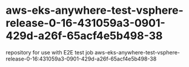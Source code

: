 # aws-eks-anywhere-test-vsphere-release-0-16-431059a3-0901-429d-a26f-65acf4e5b498-38
repository for use with E2E test job aws-eks-anywhere-test-vsphere-release-0-16:431059a3-0901-429d-a26f-65acf4e5b498-38
